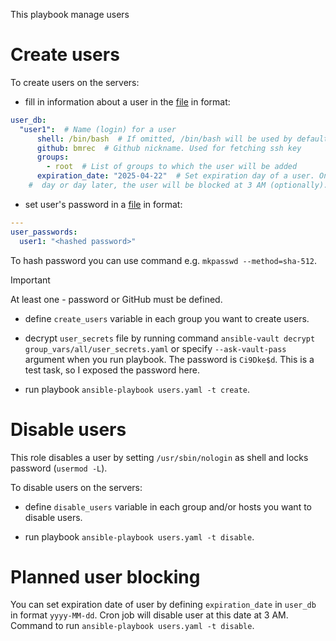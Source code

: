 This playbook manage users

# Create users

To create users on the servers:

* fill in information about a user in the 
[file](group_vars/all/all.yaml) in format:

```yaml
user_db:
  "user1":  # Name (login) for a user
      shell: /bin/bash  # If omitted, /bin/bash will be used by default
      github: bmrec  # Github nickname. Used for fetching ssh key
      groups:
        - root  # List of groups to which the user will be added
      expiration_date: "2025-04-22"  # Set expiration day of a user. On this 
    #  day or day later, the user will be blocked at 3 AM (optionally).
```

* set user's password in a [file](group_vars/all/user_secrets.yaml) in format:

```yaml
---
user_passwords:
  user1: "<hashed password>"
```
To hash password you can use command e.g. `mkpasswd --method=sha-512`.

>[!IMPORTANT]
>At least one - password or GitHub must be defined.

* define `create_users` variable in each group you want to create users.

* decrypt `user_secrets` file by running command 
`ansible-vault decrypt group_vars/all/user_secrets.yaml` or specify 
`--ask-vault-pass` argument when you run playbook.
The password is `Ci9Dke$d`. This is a test task, so I exposed the password here.

* run playbook `ansible-playbook users.yaml -t create`.

# Disable users

This role disables a user by setting `/usr/sbin/nologin` as shell and locks 
password (`usermod -L`).

To disable users on the servers:

* define `disable_users` variable in each group and/or hosts you want to disable 
users.

* run playbook `ansible-playbook users.yaml -t disable`.

# Planned user blocking

You can set expiration date of user by defining `expiration_date` in `user_db` 
in format `yyyy-MM-dd`. Cron job will disable user at this date at 3 AM.   
Command to run `ansible-playbook users.yaml -t disable`.
